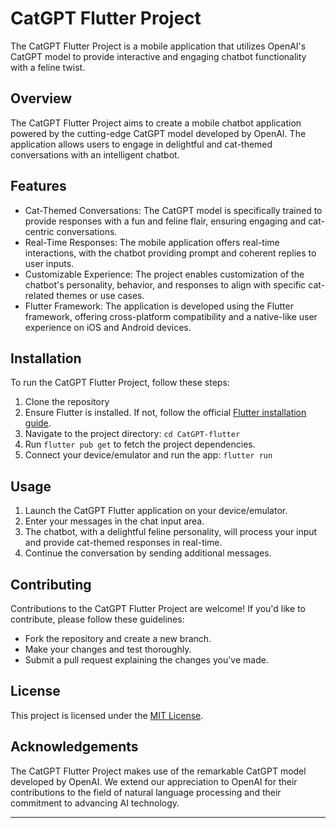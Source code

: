 
# CatGPT Flutter Project

The CatGPT Flutter Project is a mobile application that utilizes OpenAI's CatGPT model to provide interactive and engaging chatbot functionality with a feline twist.

## Overview

The CatGPT Flutter Project aims to create a mobile chatbot application powered by the cutting-edge CatGPT model developed by OpenAI. The application allows users to engage in delightful and cat-themed conversations with an intelligent chatbot.

## Features

- Cat-Themed Conversations: The CatGPT model is specifically trained to provide responses with a fun and feline flair, ensuring engaging and cat-centric conversations.
- Real-Time Responses: The mobile application offers real-time interactions, with the chatbot providing prompt and coherent replies to user inputs.
- Customizable Experience: The project enables customization of the chatbot's personality, behavior, and responses to align with specific cat-related themes or use cases.
- Flutter Framework: The application is developed using the Flutter framework, offering cross-platform compatibility and a native-like user experience on iOS and Android devices.

## Installation

To run the CatGPT Flutter Project, follow these steps:

1. Clone the repository
2. Ensure Flutter is installed. If not, follow the official [Flutter installation guide](https://flutter.dev/docs/get-started/install).
3. Navigate to the project directory: `cd CatGPT-flutter`
4. Run `flutter pub get` to fetch the project dependencies.
5. Connect your device/emulator and run the app: `flutter run`

## Usage

1. Launch the CatGPT Flutter application on your device/emulator.
2. Enter your messages in the chat input area.
3. The chatbot, with a delightful feline personality, will process your input and provide cat-themed responses in real-time.
4. Continue the conversation by sending additional messages.

## Contributing

Contributions to the CatGPT Flutter Project are welcome! If you'd like to contribute, please follow these guidelines:
- Fork the repository and create a new branch.
- Make your changes and test thoroughly.
- Submit a pull request explaining the changes you've made.

## License

This project is licensed under the [MIT License](https://opensource.org/licenses/MIT).

## Acknowledgements

The CatGPT Flutter Project makes use of the remarkable CatGPT model developed by OpenAI. We extend our appreciation to OpenAI for their contributions to the field of natural language processing and their commitment to advancing AI technology.

---
